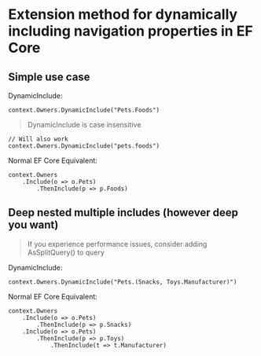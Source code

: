 # Extension method for dynamically including navigation properties in EF Core

## Simple use case
DynamicInclude:

	context.Owners.DynamicInclude("Pets.Foods")
	
>DynamicInclude is case insensitive

	// Will also work
	context.Owners.DynamicInclude("pets.foods")	
	
	
Normal EF Core Equivalent:

	context.Owners
		.Include(o => o.Pets)
			.ThenInclude(p => p.Foods)

## Deep nested multiple includes (however deep you want)

>If you experience performance issues, consider adding AsSplitQuery() to query

DynamicInclude:

	context.Owners.DynamicInclude("Pets.(Snacks, Toys.Manufacturer)")

Normal EF Core Equivalent:

	context.Owners
		.Include(o => o.Pets)
			.ThenInclude(p => p.Snacks)
		.Include(o => o.Pets)
			.ThenInclude(p => p.Toys)
				.ThenInclude(t => t.Manufacturer)
